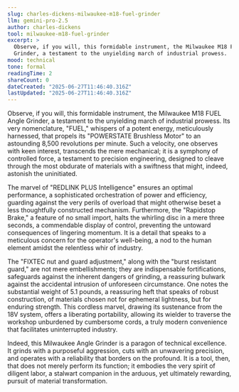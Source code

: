 ```yaml
---
slug: charles-dickens-milwaukee-m18-fuel-grinder
llm: gemini-pro-2.5
author: charles-dickens
tool: milwaukee-m18-fuel-grinder
excerpt: >
  Observe, if you will, this formidable instrument, the Milwaukee M18 FUEL Angle
  Grinder, a testament to the unyielding march of industrial prowess.
mood: technical
tone: formal
readingTime: 2
shareCount: 0
dateCreated: "2025-06-27T11:46:40.316Z"
lastUpdated: "2025-06-27T11:46:40.316Z"
---
```


Observe, if you will, this formidable instrument, the Milwaukee M18 FUEL Angle Grinder, a testament to the unyielding march of industrial prowess. Its very nomenclature, "FUEL," whispers of a potent energy, meticulously harnessed, that propels its "POWERSTATE Brushless Motor" to an astounding 8,500 revolutions per minute. Such a velocity, one observes with keen interest, transcends the mere mechanical; it is a symphony of controlled force, a testament to precision engineering, designed to cleave through the most obdurate of materials with a swiftness that might, indeed, astonish the uninitiated.

The marvel of "REDLINK PLUS Intelligence" ensures an optimal performance, a sophisticated orchestration of power and efficiency, guarding against the very perils of overload that might otherwise beset a less thoughtfully constructed mechanism. Furthermore, the "Rapidstop Brake," a feature of no small import, halts the whirling disc in a mere three seconds, a commendable display of control, preventing the untoward consequences of lingering momentum. It is a detail that speaks to a meticulous concern for the operator's well-being, a nod to the human element amidst the relentless whir of industry.

The "FIXTEC nut and guard adjustment," along with the "burst resistant guard," are not mere embellishments; they are indispensable fortifications, safeguards against the inherent dangers of grinding, a reassuring bulwark against the accidental intrusion of unforeseen circumstance. One notes the substantial weight of 5.1 pounds, a reassuring heft that speaks of robust construction, of materials chosen not for ephemeral lightness, but for enduring strength. This cordless marvel, drawing its sustenance from the 18V system, offers a liberating portability, allowing its wielder to traverse the workshop unburdened by cumbersome cords, a truly modern convenience that facilitates uninterrupted industry.

Indeed, this Milwaukee Angle Grinder is a paragon of technical excellence. It grinds with a purposeful aggression, cuts with an unwavering precision, and operates with a reliability that borders on the profound. It is a tool, then, that does not merely perform its function; it embodies the very spirit of diligent labor, a stalwart companion in the arduous, yet ultimately rewarding, pursuit of material transformation.
